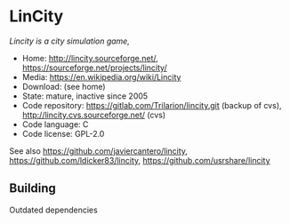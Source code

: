 # LinCity

_Lincity is a city simulation game,_

- Home: http://lincity.sourceforge.net/, https://sourceforge.net/projects/lincity/
- Media: https://en.wikipedia.org/wiki/Lincity
- Download: (see home)
- State: mature, inactive since 2005
- Code repository: https://gitlab.com/Trilarion/lincity.git (backup of cvs), http://lincity.cvs.sourceforge.net/ (cvs)
- Code language: C
- Code license: GPL-2.0

See also https://github.com/javiercantero/lincity, https://github.com/ldicker83/lincity, https://github.com/usrshare/lincity

## Building

Outdated dependencies

